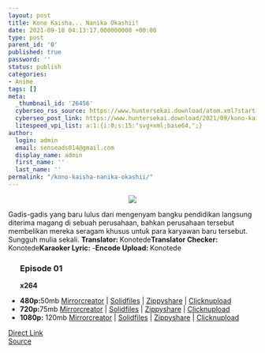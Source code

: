```yaml
---
layout: post
title: Kono Kaisha... Nanika Okashii!
date: 2021-09-18 04:13:17.000000000 +00:00
type: post
parent_id: '0'
published: true
password: ''
status: publish
categories:
- Anime
tags: []
meta:
  _thumbnail_id: '26456'
  cyberseo_rss_source: https://www.huntersekai.download/atom.xml?start-index=1
  cyberseo_post_link: https://www.huntersekai.download/2021/09/kono-kaisha-nanika-okashii.html
  litespeed_vpi_list: a:1:{i:0;s:15:"svg+xml;base64,";}
author:
  login: admin
  email: senseads014@gmail.com
  display_name: admin
  first_name: ''
  last_name: ''
permalink: "/kono-kaisha-nanika-okashii/"
---
```

<p> <a class="popup" data-target="49738"></a>
<div dir="ltr" style="text-align: left;" trbidi="on">
<div class="separator" style="clear: both; text-align: center;"><a href="https://1.bp.blogspot.com/-_7tZTSwyMwM/YUVkJSdYCfI/AAAAAAAACNM/8Jl6J3CzZF4vHm-FauKFWotS9iF_zLMHQCLcBGAsYHQ/s0/WzF3ds9.jpg" imageanchor="1" style="margin-left: 1em; margin-right: 1em;"><img border="0" data-original-height="318" data-original-width="225" src="{{ site.baseurl }}/assets/2021/09/WzF3ds9.jpg" /></a></div>
<p>Gadis-gadis yang baru lulus dari mengenyam bangku pendidikan langsung diterima magang di sebuah perusahaan, bahkan perusahaan tersebut membelikan mereka seragam khusus untuk para karyawan baru tersebut. Sungguh mulia sekali.<a name="more"></a>
<pekerja><b>Translator: </b><span>Konotede</span><b>Translator Checker: </b><span>Konotede</span><b>Karaoker Lyric: </b><span>-</span><b>Encode Upload: </b><span>Konotede</span></pekerja>
<div class="dl">
<ul />
<h3>Episode 01</h3>
<p><strong>x264</strong>
<li><b>480p:</b><span id="size">50mb</span> <a href="https://semawur.com/ugUYqTjg">Mirrorcreator</a> | <a href="https://semawur.com/Mhivk0e">Solidfiles</a> | <a href="https://semawur.com/6jEZWgm6Wk">Zippyshare</a> | <a href="https://semawur.com/B9Rlno32Xx">Clicknupload</a></li>
<li><b>720p:</b><span id="size">75mb</span> <a href="https://semawur.com/2WIDSXguIY">Mirrorcreator</a> | <a href="https://semawur.com/lF19uBIzGESV">Solidfiles</a> | <a href="https://semawur.com/CVCs">Zippyshare</a> | <a href="https://semawur.com/Rx16CkgXC">Clicknupload</a></li>
<li><b>1080p:</b> <span id="size">120mb</span> <a href="https://semawur.com/o6UgdYOCj">Mirrorcreator</a> | <a href="https://semawur.com/xwJtFkd">Solidfiles</a> | <a href="https://semawur.com/NiJJhV0W9M">Zippyshare</a> | <a href="https://semawur.com/qQp7cCt">Clicknupload</a></li></div>
</div>
<link rel="stylesheet" href="https://cdnjs.cloudflare.com/ajax/libs/font-awesome/4.7.0/css/font-awesome.min.css" />
<div class="divbtn"> <a href="https://handymansurrender.com/fihup8buzv?key=94550f7ce39444073321dde3b8782f97" class="btn"><i class="fa fa-download"></i> Direct Link</a> <br /><a href="https://www.huntersekai.download/2021/09/kono-kaisha-nanika-okashii.html">Source</a> </div>
